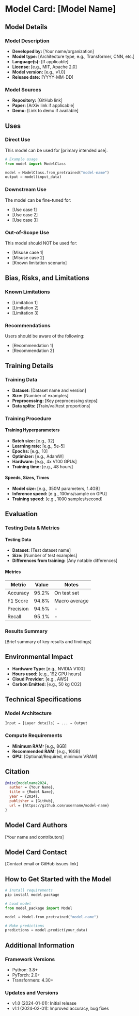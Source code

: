 # Model Card: [Model Name]

## Model Details

### Model Description
- **Developed by:** [Your name/organization]
- **Model type:** [Architecture type, e.g., Transformer, CNN, etc.]
- **Language(s):** [If applicable]
- **License:** [e.g., MIT, Apache 2.0]
- **Model version:** [e.g., v1.0]
- **Release date:** [YYYY-MM-DD]

### Model Sources
- **Repository:** [GitHub link]
- **Paper:** [ArXiv link if applicable]
- **Demo:** [Link to demo if available]

## Uses

### Direct Use
This model can be used for [primary intended use].

```python
# Example usage
from model import ModelClass

model = ModelClass.from_pretrained("model-name")
output = model(input_data)
```

### Downstream Use
The model can be fine-tuned for:
- [Use case 1]
- [Use case 2]
- [Use case 3]

### Out-of-Scope Use
This model should NOT be used for:
- [Misuse case 1]
- [Misuse case 2]
- [Known limitation scenario]

## Bias, Risks, and Limitations

### Known Limitations
- [Limitation 1]
- [Limitation 2]
- [Limitation 3]

### Recommendations
Users should be aware of the following:
- [Recommendation 1]
- [Recommendation 2]

## Training Details

### Training Data
- **Dataset:** [Dataset name and version]
- **Size:** [Number of examples]
- **Preprocessing:** [Key preprocessing steps]
- **Data splits:** [Train/val/test proportions]

### Training Procedure

#### Training Hyperparameters
- **Batch size:** [e.g., 32]
- **Learning rate:** [e.g., 5e-5]
- **Epochs:** [e.g., 10]
- **Optimizer:** [e.g., AdamW]
- **Hardware:** [e.g., 4x V100 GPUs]
- **Training time:** [e.g., 48 hours]

#### Speeds, Sizes, Times
- **Model size:** [e.g., 350M parameters, 1.4GB]
- **Inference speed:** [e.g., 100ms/sample on GPU]
- **Training speed:** [e.g., 1000 samples/second]

## Evaluation

### Testing Data & Metrics

#### Testing Data
- **Dataset:** [Test dataset name]
- **Size:** [Number of test examples]
- **Differences from training:** [Any notable differences]

#### Metrics
| Metric | Value | Notes |
|--------|-------|-------|
| Accuracy | 95.2% | On test set |
| F1 Score | 94.8% | Macro average |
| Precision | 94.5% | - |
| Recall | 95.1% | - |

### Results Summary
[Brief summary of key results and findings]

## Environmental Impact

- **Hardware Type:** [e.g., NVIDIA V100]
- **Hours used:** [e.g., 192 GPU hours]
- **Cloud Provider:** [e.g., AWS]
- **Carbon Emitted:** [e.g., 50 kg CO2]

## Technical Specifications

### Model Architecture
```
Input → [Layer details] → ... → Output
```

### Compute Requirements
- **Minimum RAM:** [e.g., 8GB]
- **Recommended RAM:** [e.g., 16GB]
- **GPU:** [Optional/Required, minimum VRAM]

## Citation

```bibtex
@misc{modelname2024,
  author = {Your Name},
  title = {Model Name},
  year = {2024},
  publisher = {GitHub},
  url = {https://github.com/username/model-name}
}
```

## Model Card Authors
[Your name and contributors]

## Model Card Contact
[Contact email or GitHub issues link]

## How to Get Started with the Model

```python
# Install requirements
pip install model-package

# Load model
from model_package import Model

model = Model.from_pretrained("model-name")

# Make predictions
predictions = model.predict(your_data)
```

## Additional Information

### Framework Versions
- Python: 3.8+
- PyTorch: 2.0+
- Transformers: 4.30+

### Updates and Versions
- v1.0 (2024-01-01): Initial release
- v1.1 (2024-02-01): Improved accuracy, bug fixes